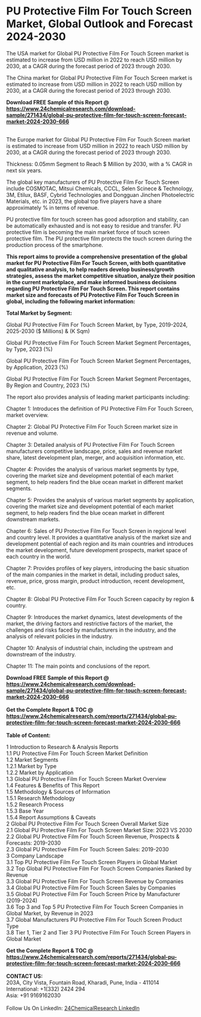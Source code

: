 <h1>PU Protective Film For Touch Screen Market, Global Outlook and Forecast 2024-2030</h1><p>The USA market for Global PU Protective Film For Touch Screen market is estimated to increase from USD million in 2022 to reach USD million by 2030, at a CAGR during the forecast period of 2023 through 2030.</p><p>
</p><p>The China market for Global PU Protective Film For Touch Screen market is estimated to increase from USD million in 2022 to reach USD million by 2030, at a CAGR during the forecast period of 2023 through 2030.</p><div><b>Download FREE Sample of this Report @ 
            <a href="https://www.24chemicalresearch.com/download-sample/271434/global-pu-protective-film-for-touch-screen-forecast-market-2024-2030-666">
            https://www.24chemicalresearch.com/download-sample/271434/global-pu-protective-film-for-touch-screen-forecast-market-2024-2030-666</a></b></div><br><p>
</p><p>The Europe market for Global PU Protective Film For Touch Screen market is estimated to increase from USD million in 2022 to reach USD million by 2030, at a CAGR during the forecast period of 2023 through 2030.</p><p>
Thickness: 0.05mm Segment to Reach $ Million by 2030, with a % CAGR in next six years.</p><p>
The global key manufacturers of PU Protective Film For Touch Screen include COSMOTAC, Mitsui Chemicals, CCCL, Selen Scinece &amp; Technology, 3M, Etilux, BASF, Cybrid Technologies and Dongguan Jinchen Photoelectric Materials, etc. in 2023, the global top five players have a share approximately % in terms of revenue.</p><p>
PU protective film for touch screen has good adsorption and stability, can be automatically exhausted and is not easy to residue and transfer. PU protective film is becoming the main market force of touch screen protective film. The PU protective film protects the touch screen during the production process of the smartphone.</p><p>
<strong>This report aims to provide a comprehensive presentation of the global market for PU Protective Film For Touch Screen, with both quantitative and qualitative analysis, to help readers develop business/growth strategies, assess the market competitive situation, analyze their position in the current marketplace, and make informed business decisions regarding PU Protective Film For Touch Screen. This report contains market size and forecasts of PU Protective Film For Touch Screen in global, including the following market information:</strong></p><p>
</p><p>
<strong>Total Market by Segment:</strong></p><p>
Global PU Protective Film For Touch Screen Market, by Type, 2019-2024, 2025-2030 ($ Millions) &amp; (K Sqm)</p><p>
Global PU Protective Film For Touch Screen Market Segment Percentages, by Type, 2023 (%)</p><p>
</p><p>
Global PU Protective Film For Touch Screen Market Segment Percentages, by Application, 2023 (%)</p><p>
</p><p>
Global PU Protective Film For Touch Screen Market Segment Percentages, By Region and Country, 2023 (%)</p><p>
</p><p>
The report also provides analysis of leading market participants including:</p><p>
</p><p>
</p><p>
Chapter 1: Introduces the definition of PU Protective Film For Touch Screen, market overview.</p><p>
Chapter 2: Global PU Protective Film For Touch Screen market size in revenue and volume.</p><p>
Chapter 3: Detailed analysis of PU Protective Film For Touch Screen manufacturers competitive landscape, price, sales and revenue market share, latest development plan, merger, and acquisition information, etc.</p><p>
Chapter 4: Provides the analysis of various market segments by type, covering the market size and development potential of each market segment, to help readers find the blue ocean market in different market segments.</p><p>
Chapter 5: Provides the analysis of various market segments by application, covering the market size and development potential of each market segment, to help readers find the blue ocean market in different downstream markets.</p><p>
Chapter 6: Sales of PU Protective Film For Touch Screen in regional level and country level. It provides a quantitative analysis of the market size and development potential of each region and its main countries and introduces the market development, future development prospects, market space of each country in the world.</p><p>
Chapter 7: Provides profiles of key players, introducing the basic situation of the main companies in the market in detail, including product sales, revenue, price, gross margin, product introduction, recent development, etc.</p><p>
Chapter 8: Global PU Protective Film For Touch Screen capacity by region &amp; country.</p><p>
Chapter 9: Introduces the market dynamics, latest developments of the market, the driving factors and restrictive factors of the market, the challenges and risks faced by manufacturers in the industry, and the analysis of relevant policies in the industry.</p><p>
Chapter 10: Analysis of industrial chain, including the upstream and downstream of the industry.</p><p>
Chapter 11: The main points and conclusions of the report.</p><div><b>Download FREE Sample of this Report @ 
            <a href="https://www.24chemicalresearch.com/download-sample/271434/global-pu-protective-film-for-touch-screen-forecast-market-2024-2030-666">
            https://www.24chemicalresearch.com/download-sample/271434/global-pu-protective-film-for-touch-screen-forecast-market-2024-2030-666</a></b></div><br><div><b>Get the Complete Report & TOC @ 
            <a href="https://www.24chemicalresearch.com/reports/271434/global-pu-protective-film-for-touch-screen-forecast-market-2024-2030-666">
            https://www.24chemicalresearch.com/reports/271434/global-pu-protective-film-for-touch-screen-forecast-market-2024-2030-666</a></b></div><br>
            <b>Table of Content:</b><p>1 Introduction to Research & Analysis Reports<br />
    1.1 PU Protective Film For Touch Screen Market Definition<br />
    1.2 Market Segments<br />
        1.2.1 Market by Type<br />
        1.2.2 Market by Application<br />
    1.3 Global PU Protective Film For Touch Screen Market Overview<br />
    1.4 Features & Benefits of This Report<br />
    1.5 Methodology & Sources of Information<br />
        1.5.1 Research Methodology<br />
        1.5.2 Research Process<br />
        1.5.3 Base Year<br />
        1.5.4 Report Assumptions & Caveats<br />
2 Global PU Protective Film For Touch Screen Overall Market Size<br />
    2.1 Global PU Protective Film For Touch Screen Market Size: 2023 VS 2030<br />
    2.2 Global PU Protective Film For Touch Screen Revenue, Prospects & Forecasts: 2019-2030<br />
    2.3 Global PU Protective Film For Touch Screen Sales: 2019-2030<br />
3 Company Landscape<br />
    3.1 Top PU Protective Film For Touch Screen Players in Global Market<br />
    3.2 Top Global PU Protective Film For Touch Screen Companies Ranked by Revenue<br />
    3.3 Global PU Protective Film For Touch Screen Revenue by Companies<br />
    3.4 Global PU Protective Film For Touch Screen Sales by Companies<br />
    3.5 Global PU Protective Film For Touch Screen Price by Manufacturer (2019-2024)<br />
    3.6 Top 3 and Top 5 PU Protective Film For Touch Screen Companies in Global Market, by Revenue in 2023<br />
    3.7 Global Manufacturers PU Protective Film For Touch Screen Product Type<br />
    3.8 Tier 1, Tier 2 and Tier 3 PU Protective Film For Touch Screen Players in Global Market<br />
    </p><div><b>Get the Complete Report & TOC @ 
            <a href="https://www.24chemicalresearch.com/reports/271434/global-pu-protective-film-for-touch-screen-forecast-market-2024-2030-666">
            https://www.24chemicalresearch.com/reports/271434/global-pu-protective-film-for-touch-screen-forecast-market-2024-2030-666</a></b></div><br><b>CONTACT US:</b><br>
            203A, City Vista, Fountain Road, Kharadi, Pune, India - 411014<br>
            International: +1(332) 2424 294<br>
            Asia: +91 9169162030 <br><br>
            Follow Us On LinkedIn: <a href="https://www.linkedin.com/company/24chemicalresearch/">24ChemicalResearch LinkedIn</a>